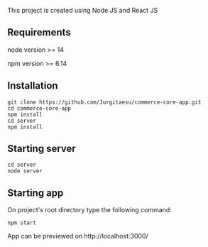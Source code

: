 This project is created using Node JS and React JS

## Requirements

node version >= 14

npm version >= 6.14

## Installation

```
git clone https://github.com/Jurgitaesu/commerce-core-app.git
cd commerce-core-app
npm install
cd server
npm install
```

## Starting server

```
cd server
node server
```

## Starting app

On project's root directory type the following command:

```
npm start
```

App can be previewed on http://localhost:3000/
